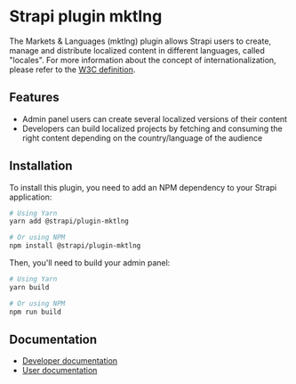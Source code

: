 # Strapi plugin mktlng

The Markets & Languages (mktlng) plugin allows Strapi users to create, manage and distribute localized content in different languages, called "locales". For more information about the concept of internationalization, please refer to the [W3C definition](https://www.w3.org/International/questions/qa-mktlng.en#mktlng).

## Features

- Admin panel users can create several localized versions of their content
- Developers can build localized projects by fetching and consuming the right content depending on the country/language of the audience

## Installation

To install this plugin, you need to add an NPM dependency to your Strapi application:

```sh
# Using Yarn
yarn add @strapi/plugin-mktlng

# Or using NPM
npm install @strapi/plugin-mktlng
```

Then, you'll need to build your admin panel:

```sh
# Using Yarn
yarn build

# Or using NPM
npm run build
```

## Documentation

- [Developer documentation](https://docs.strapi.io/developer-docs/latest/plugins/mktlng.html#installation)
- [User documentation](https://docs.strapi.io/user-docs/latest/content-manager/translating-content.html)
